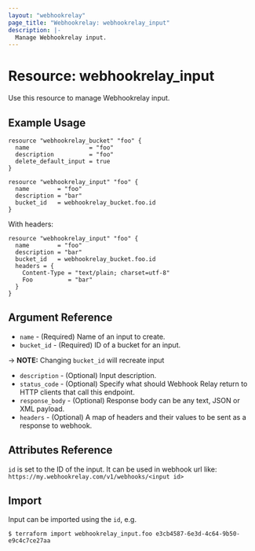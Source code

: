 ```yaml
---
layout: "webhookrelay"
page_title: "Webhookrelay: webhookrelay_input"
description: |-
  Manage Webhookrelay input.
---
```


# Resource: webhookrelay_input

Use this resource to manage Webhookrelay input.

## Example Usage

```hcl
resource "webhookrelay_bucket" "foo" {
  name                 = "foo"
  description          = "foo"
  delete_default_input = true
}

resource "webhookrelay_input" "foo" {
  name        = "foo"
  description = "bar"
  bucket_id   = webhookrelay_bucket.foo.id
}
```

With headers:

```hcl
resource "webhookrelay_input" "foo" {
  name        = "foo"
  description = "bar"
  bucket_id   = webhookrelay_bucket.foo.id
  headers = {
    Content-Type = "text/plain; charset=utf-8"
    Foo          = "bar"
  }
}
```

## Argument Reference

* `name` - (Required) Name of an input to create.
* `bucket_id` - (Required) ID of a bucket for an input.

-> **NOTE:** Changing `bucket_id` will recreate input

* `description` - (Optional) Input description.
* `status_code` - (Optional) Specify what should Webhook Relay return to HTTP clients that call this endpoint.
* `response_body` - (Optional) Response body can be any text, JSON or XML payload.
* `headers` - (Optional) A map of headers and their values to be sent as a response to webhook.

## Attributes Reference

`id` is set to the ID of the input. It can be used in webhook url like: `https://my.webhookrelay.com/v1/webhooks/<input id>`

## Import

Input can be imported using the `id`, e.g.

```
$ terraform import webhookrelay_input.foo e3cb4587-6e3d-4c64-9b50-e9c4c7ce27aa
```
